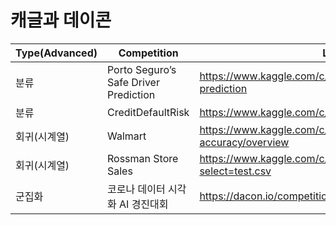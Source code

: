 # 캐글과 데이콘
Type(Advanced)|Competition|Link
-|-|-
분류|Porto Seguro’s Safe Driver Prediction|https://www.kaggle.com/c/porto-seguro-safe-driver-prediction
분류|CreditDefaultRisk|https://www.kaggle.com/c/home-credit-default-risk
회귀(시계열)|Walmart|https://www.kaggle.com/c/m5-forecasting-accuracy/overview
회귀(시계열)|Rossman Store Sales|https://www.kaggle.com/c/rossmann-store-sales/data?select=test.csv
군집화|코로나 데이터 시각화 AI 경진대회|https://dacon.io/competitions/official/235590/overview/

